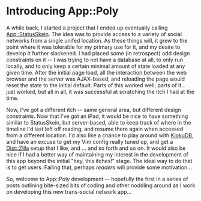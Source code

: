 # Introducing App::Poly

A while back, I started a project that I ended up eventually calling [App::StatusSkein][statusskein]. The idea was to provide access to a variety of social networks from a single unifed location. As these things will, it grew to the point where it was tolerable for my primary use for it, and my desire to develop it further slackened. I had placed some (in retrospect) odd design constraints on it -- I was trying to not have a database at all, to only run locally, and to only keep a certain minimal amount of state loaded at any given time. After the initial page load, all the interaction between the web browser and the server was AJAX-based, and reloading the page would reset the state to the initial default. Parts of this worked well; parts of it... just worked, but all in all, it was successful at scratching the itch I had at the time.

Now, I've got a different itch -- same general area, but different design constraints. Now that I've got an iPad, it would be nice to have something similar to StatusSkein, but server-based, able to keep track of where in the timeline I'd last left off reading, and resume there again when accessed from a different location. I'd also like a chance to play around with [KiokuDB][kioku], and have an excuse to get my Vim config really tuned up, and get a [Dist::Zilla][dzil] setup that I like, and ... and so forth and so on. It would also be nice if I had a better way of maintaining my interest in the development of this app beyond the initial "hey, this itches!" stage. The ideal way to do that is to get users. Failing that, perhaps _readers_ will provide some motivation...

So, welcome to App::Poly development -- hopefully the first in a series of posts outlining bite-sized bits of coding and other noddling around as I work on developing this new trans-social network app...


[statusskein]: http://github.com/genehack/app-status-skein
[kioku]: http://www.iinteractive.com/kiokudb/
[dzil]: http://dzil.org/
